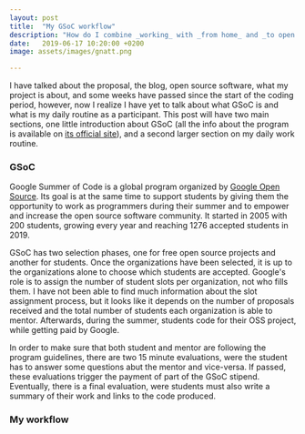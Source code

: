 ```yaml
---
layout: post
title:  "My GSoC workflow"
description: "How do I combine _working_ with _from home_ and _to open source software_"
date:   2019-06-17 10:20:00 +0200
image: assets/images/gnatt.png

---
```


I have talked about the proposal, the blog, open source software, what my project is
about, and some weeks have passed since the start of the coding period, however, now
I realize I have yet to talk about what GSoC is and what is my daily routine as a
participant. This post will have two main sections, one little introduction
about GSoC (all the info about the program is available on
[its official site](https://summerofcode.withgoogle.com/)),
and a second larger section on my daily work routine.

### GSoC

Google Summer of Code is a global program organized by
[Google Open Source](https://opensource.google.com/). Its goal is at the same
time to support students by giving them the opportunity to work as programmers
during their summer and to empower and increase the open source software
community. It started in 2005 with 200 students, growing every year and
reaching 1276 accepted students in 2019.

GSoC has two selection phases, one for free open source projects and another
for students. Once the organizations have been selected, it is up to the
organizations alone to choose which students are accepted. Google's role is to
assign the number of student slots per organization, not who fills them.
I have not been
able to find much information about the slot assignment process, but it looks
like it depends on the number of proposals received and the total number of
students each organization is able to mentor.
Afterwards, during the summer, students code for their OSS project, while
getting paid by Google.

In order to make sure that both student and mentor are following the program
guidelines, there are two 15 minute evaluations, were the student has to answer some
questions abut the mentor and vice-versa. If passed, these evaluations trigger
the payment of part of the GSoC stipend. Eventually, there is a final
evaluation, were students must also write a summary of their work and links to
the code produced.

### My workflow


